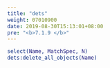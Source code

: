 ```yaml
---
title: "dets"
weight: 07010900
date: 2019-08-30T15:13:01+08:00
pre: "<b>7.1.9 </b>"
---
```

```erlang
select(Name, MatchSpec, N)
dets:delete_all_objects(Name)
```

